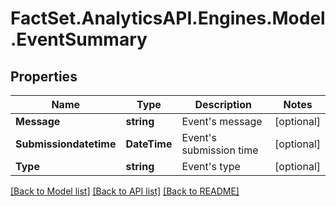 # FactSet.AnalyticsAPI.Engines.Model.EventSummary

## Properties

Name | Type | Description | Notes
------------ | ------------- | ------------- | -------------
**Message** | **string** | Event&#39;s message | [optional] 
**Submissiondatetime** | **DateTime** | Event&#39;s submission time | [optional] 
**Type** | **string** | Event&#39;s type | [optional] 

[[Back to Model list]](../README.md#documentation-for-models) [[Back to API list]](../README.md#documentation-for-api-endpoints) [[Back to README]](../README.md)

